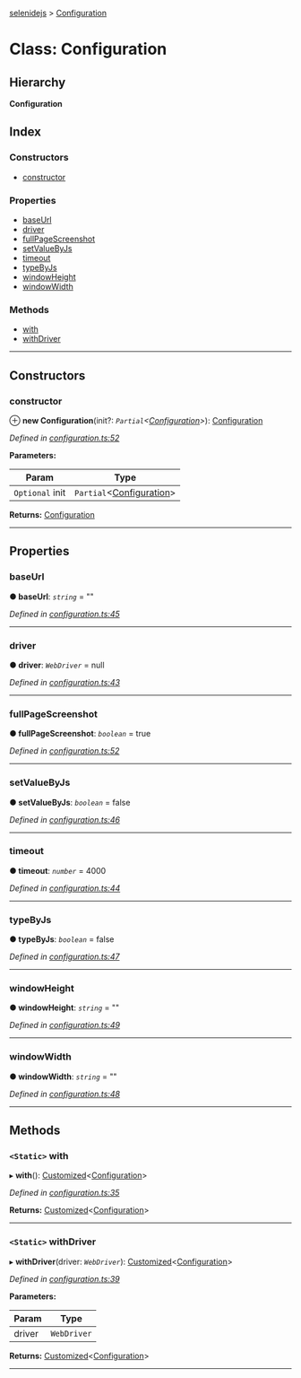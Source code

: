[selenidejs](../README.md) > [Configuration](../classes/configuration.md)

# Class: Configuration

## Hierarchy

**Configuration**

## Index

### Constructors

* [constructor](configuration.md#constructor)

### Properties

* [baseUrl](configuration.md#baseurl)
* [driver](configuration.md#driver)
* [fullPageScreenshot](configuration.md#fullpagescreenshot)
* [setValueByJs](configuration.md#setvaluebyjs)
* [timeout](configuration.md#timeout)
* [typeByJs](configuration.md#typebyjs)
* [windowHeight](configuration.md#windowheight)
* [windowWidth](configuration.md#windowwidth)

### Methods

* [with](configuration.md#with)
* [withDriver](configuration.md#withdriver)

---

## Constructors

<a id="constructor"></a>

###  constructor

⊕ **new Configuration**(init?: *`Partial`<[Configuration](configuration.md)>*): [Configuration](configuration.md)

*Defined in [configuration.ts:52](https://github.com/knowledgeexpert/selenidejs/blob/master/lib/configuration.ts#L52)*

**Parameters:**

| Param | Type |
| ------ | ------ |
| `Optional` init | `Partial`<[Configuration](configuration.md)> |

**Returns:** [Configuration](configuration.md)

___

## Properties

<a id="baseurl"></a>

###  baseUrl

**● baseUrl**: *`string`* = ""

*Defined in [configuration.ts:45](https://github.com/knowledgeexpert/selenidejs/blob/master/lib/configuration.ts#L45)*

___
<a id="driver"></a>

###  driver

**● driver**: *`WebDriver`* =  null

*Defined in [configuration.ts:43](https://github.com/knowledgeexpert/selenidejs/blob/master/lib/configuration.ts#L43)*

___
<a id="fullpagescreenshot"></a>

###  fullPageScreenshot

**● fullPageScreenshot**: *`boolean`* = true

*Defined in [configuration.ts:52](https://github.com/knowledgeexpert/selenidejs/blob/master/lib/configuration.ts#L52)*

___
<a id="setvaluebyjs"></a>

###  setValueByJs

**● setValueByJs**: *`boolean`* = false

*Defined in [configuration.ts:46](https://github.com/knowledgeexpert/selenidejs/blob/master/lib/configuration.ts#L46)*

___
<a id="timeout"></a>

###  timeout

**● timeout**: *`number`* = 4000

*Defined in [configuration.ts:44](https://github.com/knowledgeexpert/selenidejs/blob/master/lib/configuration.ts#L44)*

___
<a id="typebyjs"></a>

###  typeByJs

**● typeByJs**: *`boolean`* = false

*Defined in [configuration.ts:47](https://github.com/knowledgeexpert/selenidejs/blob/master/lib/configuration.ts#L47)*

___
<a id="windowheight"></a>

###  windowHeight

**● windowHeight**: *`string`* = ""

*Defined in [configuration.ts:49](https://github.com/knowledgeexpert/selenidejs/blob/master/lib/configuration.ts#L49)*

___
<a id="windowwidth"></a>

###  windowWidth

**● windowWidth**: *`string`* = ""

*Defined in [configuration.ts:48](https://github.com/knowledgeexpert/selenidejs/blob/master/lib/configuration.ts#L48)*

___

## Methods

<a id="with"></a>

### `<Static>` with

▸ **with**(): [Customized](customized.md)<[Configuration](configuration.md)>

*Defined in [configuration.ts:35](https://github.com/knowledgeexpert/selenidejs/blob/master/lib/configuration.ts#L35)*

**Returns:** [Customized](customized.md)<[Configuration](configuration.md)>

___
<a id="withdriver"></a>

### `<Static>` withDriver

▸ **withDriver**(driver: *`WebDriver`*): [Customized](customized.md)<[Configuration](configuration.md)>

*Defined in [configuration.ts:39](https://github.com/knowledgeexpert/selenidejs/blob/master/lib/configuration.ts#L39)*

**Parameters:**

| Param | Type |
| ------ | ------ |
| driver | `WebDriver` |

**Returns:** [Customized](customized.md)<[Configuration](configuration.md)>

___

